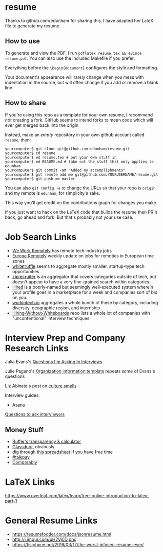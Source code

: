 resume
======

Thanks to github.com/edunham for sharing this. I have adapted her LateX file to generate my resume.

How to use
----------

To generate and view the PDF, I run ``pdflatex resume.tex && evince
resume.pdf``. You can also use the included Makefile if you prefer.

Everything before the ``\begin{document}`` configures the style and
formatting.

Your document's appearance will rarely change when you mess with indentation
in the source, but will often change if you add or remove a blank line.

How to share
------------

If you're using this repo as a template for your own resume, I recommend *not*
creating a fork. GitHub seems to intend forks to mean code which will ever get
merged back into the origin.

Instead, make an *empty* repository in your own github account called
`resume`, then:

```
yourcomputer$ git clone git@github.com:edunham/resume.git
yourcomputer$ cd resume
yourcomputer$ ed resume.tex # put your own stuff in
yourcomputer$ ed README.md # take out the stuff that only applies to edunham
yourcomputer$ git commit -am "Added my accomplishments"
yourcomputer$ git remote add me git@github.com:YOURUSERNAME/resume.git
yourcomputer$ git push me master
```

You can also `git config -e` to change the URLs so that your repo is `origin`
and my remote is `edunham`, for simplicity's sake.

This way you'll get credit on the contributions graph for changes you make.

If you just want to hack on the LaTeX code that builds the resume then PR it
back, go ahead and fork. But that's probably not your use case.

Job Search Links
================

* [We Work Remotely](https://weworkremotely.com/) has remote tech industry jobs
* [Europe Remotely](http://europeremotely.com/) weekly update on jobs for
  remoties in European time zones
* [whitetruffle](https://www.whitetruffle.com) seems to aggregate mostly
  smaller, startup-type tech opportunities
* [ziprecruiter](https://www.ziprecruiter.com/jobs) is an aggregator that
  covers categories outside of tech, but doesn't appear to have a very
  fine-grained search within categories
* [Hired](https://hired.com/signup) is a poorly-named but seemingly
  well-executed system wherein your profile goes in a marketplace for a week
  and companies sort of bid on you.
* [workintech.io](http://workintech.io/) aggregates a whole bunch of these by
  category, including diversity, geographic region, and internship
* [Hiring-Without-Whiteboards](https://github.com/poteto/hiring-without-whiteboards)
  repo lists a whole lot of companies with "unconfentional" interview
  techniques


Interview Prep and Company Research Links
=========================================

Julia Evans's [Questions I'm Asking In
Interviews](http://jvns.ca/blog/2013/12/30/questions-im-asking-in-interviews/)

Julie Pagano's [Organization information
template](http://juliepagano.com/blog/2015/08/15/job-search-retrospective/org-info-template.pdf) repeats some of Evans's questions

Liz Abinate's post on [culture
smells](http://lizabinante.com/blog/getting-hired-without-getting-burned/)

Interview guides:
* [Asana](https://asana.com/eng/interview-guide)

[Questions to ask interviewers](https://gitlab.com/doctorj/interview-questions)

Money Stuff
-----------

* [Buffer's transparency & calculator](https://open.buffer.com/transparent-salaries/)
* [Glassdoor](https://www.glassdoor.com/index.htm), obviously
* dig through [this spreadsheet](https://docs.google.com/spreadsheets/d/1-CqO6Px-0yA2421OOtJoj69_MO564XvddDYDNfHuS7A/edit#gid=999557069) if you have free time
* [#talkpay](https://twitter.com/search?q=%23talkpay)
* [Comparably](https://www.comparably.com/)


LaTeX Links
===========

https://www.overleaf.com/latex/learn/free-online-introduction-to-latex-part-1

General Resume Links
====================

* https://resumefodder.com/docs/jsonresume.html
* http://i.imgur.com/uH2Vj0D.png
* https://tisiphone.net/2016/03/17/the-worst-infosec-resume-ever/
